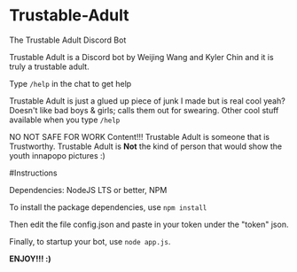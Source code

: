 # Trustable-Adult
The Trustable Adult Discord Bot

Trustable Adult is a Discord bot by Weijing Wang and Kyler Chin and it is truly
a trustable adult.

Type ```/help``` in the chat to get help

Trustable Adult is just a glued up piece of junk I made but is real cool yeah?
Doesn't like bad boys & girls; calls them out for swearing.
Other cool stuff available when you type ```/help```

NO NOT SAFE FOR WORK Content!!! Trustable Adult is someone that is Trustworthy.
Trustable Adult is **Not** the kind of person that would show the youth
innapopo pictures :)

#Instructions

Dependencies: NodeJS LTS or better, NPM

To install the package dependencies, use ```npm install```

Then edit the file config.json and paste in your token under the "token" json.

Finally, to startup your bot, use ```node app.js```.

**ENJOY!!! :)**
